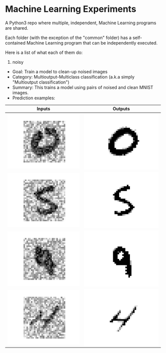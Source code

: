 # Machine Learning Experiments
A Python3 repo where multiple, independent, Machine Learning programs are shared.

Each folder (with the exception of the "common" folder) has a self-contained Machine Learning program that can be independently executed.

Here is a list of what each of them do:

1. noisy

* Goal: Train a model to clean-up noised images
* Category: Multioutput-Multiclass classification (a.k.a simply "Multioutput classification")
* Summary: This trains a model using pairs of noised and clean MNIST images.
* Prediction examples:

Inputs | Outputs
------------ | -------------
![Noisy image 1](https://github.com/TheCoinTosser/MachineLearningExperiments/raw/develop/noisy/predictions/input_1.png) | ![Clean image 1](https://github.com/TheCoinTosser/MachineLearningExperiments/raw/develop/noisy/predictions/output_1.png)
![Noisy image 2](https://github.com/TheCoinTosser/MachineLearningExperiments/raw/develop/noisy/predictions/input_2.png) | ![Clean image 2](https://github.com/TheCoinTosser/MachineLearningExperiments/raw/develop/noisy/predictions/output_2.png)
![Noisy image 3](https://github.com/TheCoinTosser/MachineLearningExperiments/raw/ef3cc58d50a4468b31cf9064ac909996661572c2/noisy/predictions/input_3.png) | ![Clean image 3](https://github.com/TheCoinTosser/MachineLearningExperiments/raw/ef3cc58d50a4468b31cf9064ac909996661572c2/noisy/predictions/output_3.png)
![Noisy image 4](https://github.com/TheCoinTosser/MachineLearningExperiments/raw/ef3cc58d50a4468b31cf9064ac909996661572c2/noisy/predictions/input_4.png) | ![Clean image 4](https://github.com/TheCoinTosser/MachineLearningExperiments/raw/ef3cc58d50a4468b31cf9064ac909996661572c2/noisy/predictions/output_4.png)
